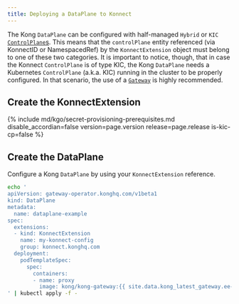 ```yaml
---
title: Deploying a DataPlane to Konnect
---
```


The Kong `DataPlane` can be configured with half-managed `Hybrid` or `KIC` [`ControlPlane`s](/konnect/gateway-manager/#control-planes). This means that the `controlPlane` entity referenced (via KonnectID or NamespacedRef) by the `KonnectExtension` object must belong to one of these two categories. It is important to notice, though, that in case the Konnect `ControlPlane` is of type KIC, the Kong `DataPlane` needs a Kubernetes `ControlPlane` (a.k.a. KIC) running in the cluster to be properly configured. In that scenario, the use of a [`Gateway`](/gateway-operator/{{page.release}}/guides/konnect-dataplanes/gateway) is highly recommended.

## Create the KonnectExtension

{% include md/kgo/secret-provisioning-prerequisites.md disable_accordian=false version=page.version release=page.release is-kic-cp=false %}

## Create the DataPlane

Configure a Kong `DataPlane` by using your `KonnectExtension` reference.

```bash
echo '
apiVersion: gateway-operator.konghq.com/v1beta1
kind: DataPlane
metadata:
  name: dataplane-example
spec:
  extensions:
  - kind: KonnectExtension
    name: my-konnect-config
    group: konnect.konghq.com
  deployment:
    podTemplateSpec:
      spec:
        containers:
        - name: proxy
          image: kong/kong-gateway:{{ site.data.kong_latest_gateway.ee-version }}
' | kubectl apply -f -
```
